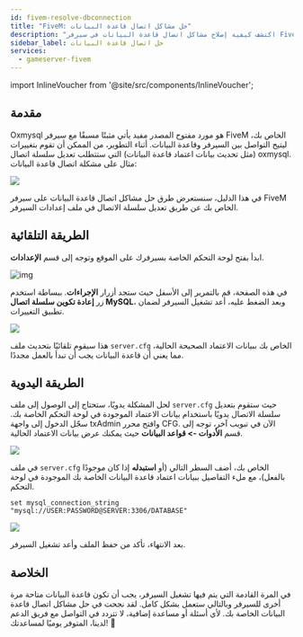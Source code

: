 ```yaml
---
id: fivem-resolve-dbconnection
title: "FiveM: حل مشاكل اتصال قاعدة البيانات"
description: "اكتشف كيفية إصلاح مشاكل اتصال قاعدة البيانات في سيرفر FiveM واستعادة التواصل السلس مع قاعدة بياناتك → تعلّم المزيد الآن"
sidebar_label: حل اتصال قاعدة البيانات
services:
  - gameserver-fivem
---
```


import InlineVoucher from '@site/src/components/InlineVoucher';

## مقدمة

Oxmysql هو مورد مفتوح المصدر مفيد يأتي مثبتًا مسبقًا مع سيرفر FiveM الخاص بك، ليتيح التواصل بين السيرفر وقاعدة البيانات. أثناء التطوير، من الممكن أن تقوم بتغييرات (مثل تحديث بيانات اعتماد قاعدة البيانات) التي ستتطلب تعديل سلسلة اتصال oxmysql. مثال على مشكلة اتصال قاعدة البيانات:

![](https://screensaver01.zap-hosting.com/index.php/s/G5zACEEErfP4EHG/preview)

في هذا الدليل، سنستعرض طرق حل مشاكل اتصال قاعدة البيانات على سيرفر FiveM الخاص بك عن طريق تعديل سلسلة الاتصال في ملف إعدادات السيرفر.

<InlineVoucher />

## الطريقة التلقائية

ابدأ بفتح لوحة التحكم الخاصة بسيرفرك على الموقع وتوجه إلى قسم **الإعدادات**.

![img](https://screensaver01.zap-hosting.com/index.php/s/nizHMSk7oXCsJS4/download)

في هذه الصفحة، قم بالتمرير إلى الأسفل حيث ستجد أزرار **الإجراءات**. ببساطة استخدم زر **إعادة تكوين سلسلة اتصال MySQL**، وبعد الضغط عليه، أعد تشغيل السيرفر لضمان تطبيق التغييرات.

![](https://screensaver01.zap-hosting.com/index.php/s/eZoSBJcbCr7422K/preview)

هذا سيقوم تلقائيًا بتحديث ملف `server.cfg` الخاص بك ببيانات الاعتماد الصحيحة الحالية، مما يعني أن قاعدة البيانات يجب أن تبدأ بالعمل مجددًا.

## الطريقة اليدوية

لحل المشكلة يدويًا، ستحتاج إلى الوصول إلى ملف `server.cfg` حيث ستقوم بتعديل سلسلة الاتصال يدويًا باستخدام بيانات الاعتماد الموجودة في لوحة التحكم الخاصة بك. سجّل الدخول إلى واجهة txAdmin وافتح محرر CFG. الآن في تبويب آخر، توجه إلى قسم **الأدوات -> قواعد البيانات** حيث يمكنك عرض بيانات الاعتماد الحالية.

![](https://screensaver01.zap-hosting.com/index.php/s/7JJgtatLzZRXCDM/preview)

في ملف `server.cfg` الخاص بك، أضف السطر التالي (أو **استبدله** إذا كان موجودًا بالفعل)، مع ملء التفاصيل ببيانات اعتماد قاعدة البيانات الخاصة بك الموجودة في لوحة التحكم.

```
set mysql_connection_string "mysql://USER:PASSWORD@SERVER:3306/DATABASE"
```

![](https://screensaver01.zap-hosting.com/index.php/s/sf9sMJoZyJttHBE/preview)

بعد الانتهاء، تأكد من حفظ الملف وأعد تشغيل السيرفر.

## الخلاصة

في المرة القادمة التي يتم فيها تشغيل السيرفر، يجب أن تكون قاعدة البيانات متاحة مرة أخرى للسيرفر وبالتالي ستعمل بشكل كامل. لقد نجحت في حل مشاكل اتصال قاعدة البيانات الخاصة بك. لأي أسئلة أو مساعدة إضافية، لا تتردد في التواصل مع فريق الدعم لدينا، المتوفر يوميًا لمساعدتك! 🙂

<InlineVoucher />
